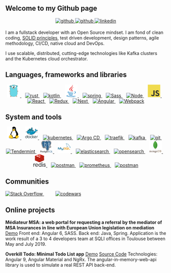 ## Welcome to my Github page

<div align="center">
  <a href="https://github.com/nperon" target="_blank">
    <img src="https://img.shields.io/badge/github-%2324292e.svg?&style=for-the-badge&logo=github&logoColor=white" alt=github style="margin-bottom: 5px;" />
  </a>
  <a href="https://nperon.github.io/" target="_blank">
    <img src="https://img.shields.io/badge/github-%2324292e.svg?&style=for-the-badge&logo=github&logoColor=blue" alt=github style="margin-bottom: 5px;" />
  </a>
  <a href="https://www.linkedin.com/in/nicolas-peron-52b250140/" target="_blank">
    <img src="https://img.shields.io/badge/linkedin-%231E77B5.svg?&style=for-the-badge&logo=linkedin&logoColor=white" alt=linkedin style="margin-bottom: 5px;" />
  </a>
</div>

I am a fullstack developer with an Open Source mindset. I am fond of clean coding, 
[SOLID principles](https://en.wikipedia.org/wiki/SOLID), 
test driven development, design patterns, agile methodology, CI/CD, native cloud and DevOps. 

I use scalable, distributed, cutting-edge technologies like 
Kafka clusters and the Kubernetes cloud orchestrator.


## Languages, frameworks and libraries

<p align="center">
  <a href="https://golang.org" target="_blank" rel="noreferrer"> 
    <img src="https://raw.githubusercontent.com/devicons/devicon/master/icons/go/go-original.svg" alt="go" width="40" height="40"/> 
  </a>
  &nbsp;&nbsp;
  <a href="https://www.rust-lang.org" target="_blank" rel="noreferrer"> 
    <img src="https://upload.wikimedia.org/wikipedia/commons/d/d5/Rust_programming_language_black_logo.svg" alt="rust" width="40" height="40"/> 
  </a>
  &nbsp;&nbsp;
  <a href="https://kotlinlang.org" target="_blank" rel="noreferrer"> 
    <img src="https://www.vectorlogo.zone/logos/kotlinlang/kotlinlang-icon.svg" alt="kotlin" width="40" height="40"/> 
  </a>
  &nbsp;&nbsp;
  <a href="https://www.java.com" target="_blank" rel="noreferrer"> 
    <img src="https://raw.githubusercontent.com/devicons/devicon/master/icons/java/java-original.svg" alt="java" width="40" height="40"/> 
  </a>
  &nbsp;&nbsp;
  <a href="https://spring.io/" target="_blank" rel="noreferrer"> 
    <img src="https://www.vectorlogo.zone/logos/springio/springio-icon.svg" alt="spring" width="40" height="40"/> 
  </a>
  &nbsp;&nbsp;
  <a href="https://sass-lang.com/" target="_blank" rel="noreferrer"> 
    <img src="https://upload.wikimedia.org/wikipedia/commons/thumb/9/96/Sass_Logo_Color.svg/512px-Sass_Logo_Color.svg.png" alt="Sass" width="40" height="40"/> 
  </a>
  &nbsp;&nbsp;
  <a href="https://nodejs.org/en/" target="_blank" rel="noreferrer"> 
    <img src="https://upload.wikimedia.org/wikipedia/commons/thumb/d/d9/Node.js_logo.svg/590px-Node.js_logo.svg.png" alt="Node" width="40" height="40"/> 
  </a>
  &nbsp;&nbsp;
  <a href="https://developer.mozilla.org/en-US/docs/Web/JavaScript" target="_blank" rel="noreferrer"> 
    <img src="https://raw.githubusercontent.com/devicons/devicon/master/icons/javascript/javascript-original.svg" alt="Javascript" width="40" height="40"/> 
  </a>
  &nbsp;&nbsp;
  <a href="https://reactjs.org/" target="_blank" rel="noreferrer"> 
    <img src="https://upload.wikimedia.org/wikipedia/commons/thumb/a/a7/React-icon.svg/512px-React-icon.svg.png?20220125121207" alt="React" width="40" height="40"/> 
  </a>
  &nbsp;&nbsp;
  <a href="https://redux.js.org/" target="_blank" rel="noreferrer"> 
    <img src="https://d33wubrfki0l68.cloudfront.net/0834d0215db51e91525a25acf97433051f280f2f/c30f5/img/redux.svg" alt="Redux" width="40" height="40"/> 
  </a>
  &nbsp;&nbsp;
  <a href="https://nextjs.org/" target="_blank" rel="noreferrer"> 
    <img src="https://upload.wikimedia.org/wikipedia/commons/thumb/8/8e/Nextjs-logo.svg/207px-Nextjs-logo.svg.png" alt="Next" width="40" height="40"/> 
  </a>
  &nbsp;&nbsp;
  <a href="https://angular.io/" target="_blank" rel="noreferrer"> 
    <img src="https://angular.io/assets/images/logos/angular/angular.svg" alt="Angular" width="40" height="40"/> 
  </a>
  &nbsp;&nbsp;
  <a href="https://webpack.js.org" target="_blank" rel="noreferrer"> 
    <img src="https://raw.githubusercontent.com/webpack/media/master/logo/icon-square-big.png" alt="Webpack" width="40" height="40"/> 
  </a>
</p>

## System and tools

<p align="center">
  <a href="https://www.linux.org/" target="_blank" rel="noreferrer"> 
    <img src="https://raw.githubusercontent.com/devicons/devicon/master/icons/linux/linux-original.svg" alt="linux" width="40" height="40"/> 
  </a>
  &nbsp;&nbsp;
  <a href="https://www.docker.com/" target="_blank" rel="noreferrer"> 
    <img src="https://raw.githubusercontent.com/devicons/devicon/master/icons/docker/docker-original-wordmark.svg" alt="docker" width="40" height="40"/> 
  </a>
  &nbsp;&nbsp;
  <a href="https://kubernetes.io" target="_blank" rel="noreferrer"> 
    <img src="https://upload.wikimedia.org/wikipedia/commons/6/67/Kubernetes_logo.svg" alt="kubernetes" width="40" height="40" style="max-width: 100%;">
  </a>
  &nbsp;&nbsp;
  <a href="https://argoproj.github.io/cd/" target="_blank" rel="noreferrer"> 
    <img src="https://www.vectorlogo.zone/logos/argoprojio/argoprojio-icon.svg" alt="Argo CD" width="40" height="40"/> 
  </a>
  &nbsp;&nbsp;
  <a href="https://www.traefik.io/" target="_blank" rel="noreferrer"> 
    <img src="https://upload.wikimedia.org/wikipedia/commons/thumb/1/1b/Traefik.logo.png/174px-Traefik.logo.png" alt="traefik" width="40" height="40"/> 
  </a>
  &nbsp;&nbsp;
  <a href="https://kafka.apache.org/" target="_blank" rel="noreferrer"> 
    <img src="https://www.vectorlogo.zone/logos/apache_kafka/apache_kafka-icon.svg" alt="kafka" width="40" height="40"/> 
  </a>
  &nbsp;&nbsp;
  <a href="https://git-scm.com/" target="_blank" rel="noreferrer"> 
    <img src="https://www.vectorlogo.zone/logos/git-scm/git-scm-icon.svg" alt="git" width="40" height="40"/> 
  </a>
  &nbsp;&nbsp;
  <a href="https://tendermint.com/core/" target="_blank" rel="noreferrer"> 
    <img src="https://tendermint.com/core.svg" alt="Tendermint" width="40" height="40"/> 
  </a>
  &nbsp;&nbsp;
  <a href="https://www.postgresql.org" target="_blank" rel="noreferrer"> 
    <img src="https://raw.githubusercontent.com/devicons/devicon/master/icons/postgresql/postgresql-original-wordmark.svg" alt="postgresql" width="40" height="40"/> 
  </a>
  &nbsp;&nbsp;
  <a href="https://www.mysql.com/" target="_blank" rel="noreferrer"> 
    <img src="https://raw.githubusercontent.com/devicons/devicon/master/icons/mysql/mysql-original-wordmark.svg" alt="mysql" width="40" height="40"/> 
  </a>
  &nbsp;&nbsp;
  <a href="https://www.elastic.co" target="_blank" rel="noreferrer"> 
    <img src="https://www.vectorlogo.zone/logos/elastic/elastic-icon.svg" alt="elasticsearch" width="40" height="40"/> 
  </a>
  &nbsp;&nbsp;
  <a href="https://opensearch.org" target="_blank" rel="noreferrer"> 
    <img src="https://opensearch.org/assets/brand/SVG/Mark/opensearch_mark_default.svg" alt="opensearch" width="40" height="40"/> 
  </a>
  &nbsp;&nbsp;
  <a href="https://www.mongodb.com/" target="_blank" rel="noreferrer"> 
    <img src="https://raw.githubusercontent.com/devicons/devicon/master/icons/mongodb/mongodb-original-wordmark.svg" alt="mongodb" width="40" height="40"/> 
  </a>
  &nbsp;&nbsp;
  <a href="https://redis.io" target="_blank" rel="noreferrer"> 
    <img src="https://raw.githubusercontent.com/devicons/devicon/master/icons/redis/redis-original-wordmark.svg" alt="redis" width="40" height="40"/> 
  </a>
  &nbsp;&nbsp;
  <a href="https://www.keycloak.org/" target="_blank" rel="noreferrer"> 
    <img src="https://design.jboss.org/keycloak/logo/images/keycloak_icon_128px.png" alt="postman" width="40" height="40"/> 
  </a>
  &nbsp;&nbsp;
  <a href="https://prometheus.io/" target="_blank" rel="noreferrer"> 
    <img src="https://upload.wikimedia.org/wikipedia/commons/thumb/3/38/Prometheus_software_logo.svg/115px-Prometheus_software_logo.svg.png" alt="prometheus" width="40" height="40"/> 
  </a>
  &nbsp;&nbsp;
  <a href="https://postman.com" target="_blank" rel="noreferrer"> 
    <img src="https://www.vectorlogo.zone/logos/getpostman/getpostman-icon.svg" alt="postman" width="40" height="40"/> 
  </a>
</p>

## Communities

<p>
  <a href="https://stackoverflow.com/users/10363360/nicolas-peron" target="_blank" rel="noreferrer"> 
    <img src="https://upload.wikimedia.org/wikipedia/commons/0/02/Stack_Overflow_logo.svg" alt="Stack Overflow" width="200" /> 
  </a>
  &nbsp;&nbsp;&nbsp;&nbsp;&nbsp;&nbsp;&nbsp;&nbsp;
  <a href="https://www.codewars.com/" target="_blank" rel="noreferrer"> 
    <img src="https://www.codewars.com/users/nperon/badges/large?theme=dark" alt="codewars" /> 
  </a>  
</p>


## Online projects

**Médiateur MSA: a web portal for requesting a referral by the mediator of MSA Insurances in line with European Union legislation on mediation** [Demo](https://saisinemediateur.msa.fr/mediateur/ria/#/accueil) Front end: Angular 6, SASS. Back end: Java, Spring. Application is the work result of a 3 to 4 developers team at SQLI offices in Toulouse between May and July 2019.

**Overkill Todo: Minimal Todo List app** [Demo](https://nperon.github.io/overkill-todo/) [Source Code](https://github.com/nperon/overkill-todo) Technologies: Angular 9, Angular Material and NgRx. The angular-in-memory-web-api library is used to simulate a real REST API back-end. 

&nbsp;

